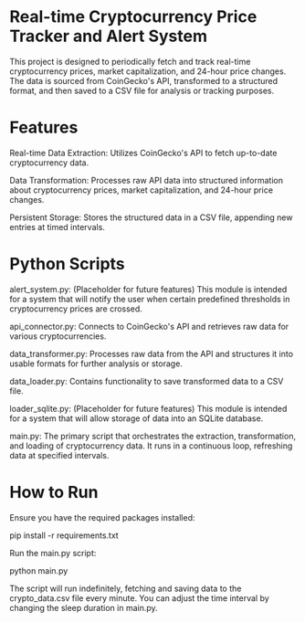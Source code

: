 # Real-time Cryptocurrency Price Tracker and Alert System

This project is designed to periodically fetch and track real-time cryptocurrency prices, market capitalization, and 24-hour price changes. The data is sourced from CoinGecko's API, transformed to a structured format, and then saved to a CSV file for analysis or tracking purposes.

# Features

Real-time Data Extraction: Utilizes CoinGecko's API to fetch up-to-date cryptocurrency data.

Data Transformation: Processes raw API data into structured information about cryptocurrency prices, market capitalization, and 24-hour price changes.

Persistent Storage: Stores the structured data in a CSV file, appending new entries at timed intervals.

# Python Scripts

alert_system.py: (Placeholder for future features) This module is intended for a system that will notify the user when certain predefined thresholds in cryptocurrency prices are crossed.

api_connector.py: Connects to CoinGecko's API and retrieves raw data for various cryptocurrencies.

data_transformer.py: Processes raw data from the API and structures it into usable formats for further analysis or storage.

data_loader.py: Contains functionality to save transformed data to a CSV file.

loader_sqlite.py: (Placeholder for future features) This module is intended for a system that will allow storage of data into an SQLite database.

main.py: The primary script that orchestrates the extraction, transformation, and loading of cryptocurrency data. It runs in a continuous loop, refreshing data at specified intervals.

# How to Run

Ensure you have the required packages installed:

pip install -r requirements.txt

Run the main.py script:

python main.py

The script will run indefinitely, fetching and saving data to the crypto_data.csv file every minute. You can adjust the time interval by changing the sleep duration in main.py.
